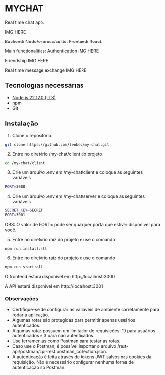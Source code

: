 # MYCHAT

Real time chat app.

IMG HERE

Backend: Node/express/sqlite.
Frontend: React.

Main functionalities:
Authentication
IMG HERE

Friendship
IMG HERE

Real time message exchange 
IMG HERE

## Tecnologias necessárias
- [Node.js 22.12.0 (LTS)](https://nodejs.org/pt)
- npm
- Git

## Instalação
1. Clone o repositório:
``` bash
git clone https://github.com/leobez/my-chat.git
```

2. Entre no diretório /my-chat/client do projeto
``` bash
cd /my-chat/client
```

3. Crie um arquivo .env em /my-chat/client e coloque as seguintes variáveis
``` bash
PORT=3000
```

4. Crie um arquivo .env em /my-chat/server e coloque as seguintes variáveis
``` bash
SECRET_KEY=SECRET
PORT=3001
```

OBS: O valor de PORT= pode ser qualquer porta que estiver disponível para você.


5. Entre no diretório raiz do projeto e use o comando
``` bash
npm run install:all
```

6. Entre no diretório raiz do projeto e use o comando
``` bash
npm run start:all
```

O frontend estará disponível em http://localhost:3000

A API estará disponível em http://localhost:3001

### Observações  
- Certifique-se de configurar as variáveis de ambiente corretamente para rodar a aplicação.
- Algumas rotas são protegidas para permitir apenas usuários autenticados.
- Algumas rotas possuem um limitador de requisições: 10 para usuários autenticados e 3 para não autenticados.
- Use ferramentas como Postman para testar as rotas.
- Caso use o Postman, é possível importar o arquivo /rest-api/postman/api-rest.postman_collection.json.
- A autenticação é feita através de tokens JWT salvos nos cookies da requisição. Não é necessário configurar nenhuma forma de autenticação no Postman.